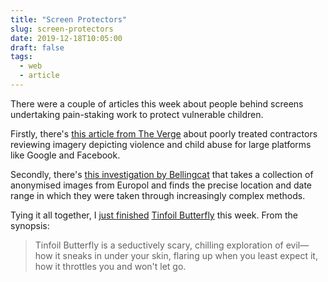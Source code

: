 ```yaml
---
title: "Screen Protectors"
slug: screen-protectors
date: 2019-12-18T10:05:00
draft: false
tags:
  - web
  - article
---
```


There were a couple of articles this week about people behind screens undertaking pain-staking work to protect vulnerable children.

Firstly, there's [this article from The Verge](https://www.theverge.com/2019/12/16/21021005/google-youtube-moderators-ptsd-accenture-violent-disturbing-content-interviews-video) about poorly treated contractors reviewing imagery depicting violence and child abuse for large platforms like Google and Facebook.

Secondly, there's [this investigation by Bellingcat](https://www.bellingcat.com/news/2019/12/17/two-europol-stopchildabuse-images-geolocated-part-ii-cambodia/) that takes a collection of anonymised images from Europol and finds the precise location and date range in which they were taken through increasingly complex methods.

Tying it all together, I [just finished](https://www.goodreads.com/user/show/54047855-jack-reid) [Tinfoil Butterfly](https://us.macmillan.com/books/9780374538309) this week. From the synopsis:

> Tinfoil Butterfly is a seductively scary, chilling exploration of evil—how it sneaks in under your skin, flaring up when you least expect it, how it throttles you and won't let go.

